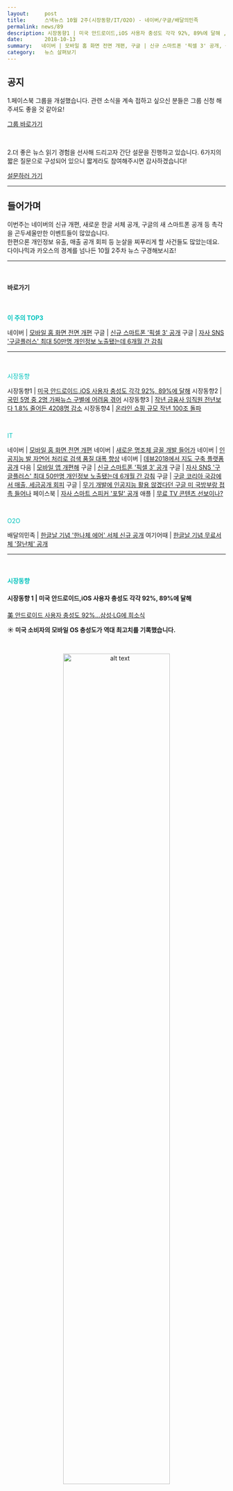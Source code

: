 ```yaml
---
layout:     post
title:      스낵뉴스 10월 2주(시장동향/IT/O2O) - 네이버/구글/배달의민족
permalink: news/89
description: 시장동향1 | 미국 안드로이드,iOS 사용자 충성도 각각 92%, 89%에 달해 ,시장동향2 | 국민 5명 중 2명 가짜뉴스 구별에 어려움 겪어 ,시장동향3 | 작년 금융사 임직원 전년보다 1.8% 줄어든 4208명 감소 ,시장동향4 | 온라인 쇼핑 규모 작년 100조 돌파 ,네이버 | 모바일 홈 화면 전면 개편 ,네이버 | 새로운 명조체 글꼴 개발 들어가 ,네이버 |  인공지능 발 자연어 처리로 검색 품질 대폭 향상 ,네이버 | 데뷰2018에서 지도 구축 플랫폼 공개 ,다음 | 모바일 앱 개편해 ,구글 | 신규 스마트폰 '픽셀 3' 공개 ,구글 | 자사 SNS '구글플러스' 최대 50만명 개인정보 노출됐는데 6개월 간 감춰 ,구글 | 구글 코리아 국감에서 매출, 세금공개 회피 ,구글 | 무기 개발에 인공지능 활용 않겠다던 구글 미 국방부랑 접촉 들어나 ,페이스북 | 자사 스마트 스피커 '포탈' 공개 ,애플 | 무료 TV 콘텐츠 선보이나? ,배달의민족 | 한글날 기념 '한나체 에어' 서체 신규 공개 ,여기어때 | 한글날 기념 무료서체 '잘난체' 공개
date:       2018-10-13
summary:   네이버 | 모바일 홈 화면 전면 개편, 구글 | 신규 스마트폰 '픽셀 3' 공개, 구글 | '구글플러스' 개인정보 노출 6개월 간 감춰, 배달의민족 | 한글날 기념 '한나체 에어' 서체 신규 공개 
category:   뉴스 살펴보기
---
```



## 공지

1.페이스북 그룹을 개설했습니다. 관련 소식을 계속 접하고 싶으신 분들은 그룹 신청 해주셔도 좋을 것 같아요!

[그룹 바로가기](https://www.facebook.com/groups/2025149054465611/?ref=group_browse_new)

<br>

2.더 좋은 뉴스 읽기 경험을 선사해 드리고자 간단 설문을 진행하고 있습니다. 
6가지의 짧은 질문으로 구성되어 있으니 짧게라도 참여해주시면 감사하겠습니다!

<a href="http://bit.ly/2KJo4HB" onclick="ga(send, event, 기사, 설문조사, 서베이);"><span>설문하러 가기</span></a>

- - -

## 들어가며 

이번주는 네이버의 신규 개편, 새로운 한글 서체 공개, 구글의 새 스마트폰 공개 등 촉각을 곤두세울만한 이벤트들이 많았습니다.    
한편으론 개인정보 유출, 매출 공개 회피 등 눈살을 찌푸리게 할 사건들도 많았는데요.  
다이나믹과 카오스의 경계를 넘나든 10월 2주차 뉴스 구경해보시죠!

- - -

<br>

#### 바로가기 

<br>

<a href="#top3"></a><span style = "color: #00c3bd; font-weight: 700;">이 주의 TOP3</span>

네이버 | [모바일 홈 화면 전면 개편](#naver1)
구글 | [신규 스마트폰 '픽셀 3' 공개](#google1)
구글 | [자사 SNS '구글플러스' 최대 50만명 개인정보 노출됐는데 6개월 간 감춰](#google2)

- - -


<br>

<a href="#market"></a><span style = "color: #00c3bd">시장동향</span>

시장동향1 | [미국 안드로이드,iOS 사용자 충성도 각각 92%, 89%에 달해](#market1)
시장동향2 | [국민 5명 중 2명 가짜뉴스 구별에 어려움 겪어](#market2)
시장동향3 | [작년 금융사 임직원 전년보다 1.8% 줄어든 4208명 감소](#market3)
시장동향4 | [온라인 쇼핑 규모 작년 100조 돌파](#market4)

<br>

<a href="#it"></a><span style = "color: #00c3bd">IT</span>

네이버 | [모바일 홈 화면 전면 개편](#naver1)
네이버 | [새로운 명조체 글꼴 개발 들어가](#naver2)
네이버 |  [인공지능 발 자연어 처리로 검색 품질 대폭 향상](#naver3)
네이버 | [데뷰2018에서 지도 구축 플랫폼 공개](#naver4)
다음 | [모바일 앱 개편해](#daum)
구글 | [신규 스마트폰 '픽셀 3' 공개](#google1)
구글 | [자사 SNS '구글플러스' 최대 50만명 개인정보 노출됐는데 6개월 간 감춰](#google2)
구글 | [구글 코리아 국감에서 매출, 세금공개 회피](#google3)
구글 | [무기 개발에 인공지능 활용 않겠다던 구글 미 국방부랑 접촉 들어나](#google4)
페이스북 | [자사 스마트 스피커 '포탈' 공개](#facebook)
애플 | [무료 TV 콘텐츠 선보이나?](#apple)

<br>


<a href="#o2o"></a><span style = "color: #00c3bd">O2O</span>

배달의민족 | [한글날 기념 '한나체 에어' 서체 신규 공개](#woowa)
여기어때 | [한글날 기념 무료서체 '잘난체' 공개](#here)

- - -

<br>


#### <a name="market"></a><span style = "color: #00c3bd">시장동향</span>

#### <a name="market1"></a>시장동향 1 | 미국 안드로이드,iOS 사용자 충성도 각각 92%, 89%에 달해
[美 안드로이드 사용자 충성도 92%…삼성·LG에 희소식](http://view.asiae.co.kr/news/view.htm?idxno=2018101207521303740)

<strong> &#9728; 미국 소비자의 모바일 OS 충성도가 역대 최고치를 기록했습니다.</strong>

<br>

<p align ="middle">    
 <img src="http://cphoto.asiae.co.kr/listimglink/1/2018101207473448524_1539298054.jpg" alt="alt text" width = "70%">
</p>

<br>



- 미국 IT전문매체 폰아레나가 인용한 시장조사기관 CIRP의 설문조사에 따르면 올해 9월 미국의 안드로이드·iOS 사용자 10명 중 9명은 스마트폰 교체 시 동일한 OS를 택한 것으로 나타났습니다.   
안드로이드 사용자의 충성도는 92%로 89%를 기록한 iOS 사용자의 충성도보다 조금 더 높았다고 하네요. 

- 두 OS의 충성도 모두 역대 최고치인데요.   
2016년 9월 각각 89%, 87%였던 안드로이드·iOS 사용자의 충성도는 올해 9월 최고치에 이르게 되었습니다. 
많은 사람들이 스마트폰을 바꿀때 UX, OS 기본 서비스(스토어, 클라우드 등)때문에 익숙함을 유지하고 싶어한다는 걸 방증하는 것 같네요.  
안드로이드 사용자의 충성도가 조금 높긴하지만 차이가 미세해서 정말 노력하지않으면 아이폰 사용자의 마음에 안드로이드 폰이 꽂히기란 쉽지 않을 것 같습니다. 

<br>

#### <a name="market2"></a>시장동향2 | 국민 5명 중 2명 가짜뉴스 구별에 어려움 겪어
[5명 중 2명 가짜뉴스 구별에 어려움 느낀다”..규제 앞서 미디어 교육 필요](http://www.edaily.co.kr/news/read?newsId=01941766619371608&mediaCodeNo=257&OutLnkChk=Y)

<strong> &#9729; ‘모바일 동영상’을 접한 이용자 5명 중 2명은 사회적 문제가 되고 있는 ‘가짜뉴스’ 등 허위정보를 구별하는데 어려움을 겪고 있다고 합니다.</strong>

<br>

<p align ="middle">    
 <img src="http://image.edaily.co.kr/images/photo/files/NP/S/2018/10/PS18101000604.jpg" alt="alt text" width = "70%">
</p>

{: refdef: style="text-align: center;"}
###### _출처 : 김성수의원실_
{: refdef}

<br>


- 국회 과학기술 정보방송통신위원회 김성수 의원이 녹색소비자연대와 함께 지난 2018년 9월 21일부터 27일까지   
총 7일간 ‘모바일 동영상 서비스에 대한 소비자인식조사’를 실시한 결과,   
많은 이용자들이 모바일 동영상을 통해 정보를 얻고 있지만 미디어 정보해독능력이 부족한 것으로 나타났습니다.

- 설문조사는 총 10개 문항으로 구성되어있으며   
‘하루 중 가장 많이 이용하는 모바일 동영상 서비스’,   
‘하루 평균 모바일 동영상 시청 시간’,   
‘모바일 동영상 서비스를 이용하는 이유’,  
‘모바일 동영상 정보의 신뢰도 판단 기준’,   
‘가짜뉴스 판별 문제’ 등이 있었습니다.  

- 설문조사 결과를 살펴보면, 다음과 같습니다.  

- ‘하루 중 가장 많이 이용하는 모바일 동영상 서비스’는 1위 유튜브(78.6%), 2위 네이버(57.5%), 3위 페이스북(35.7%), 4위 카카오톡(33%).     
유튜브의 경우, 20대 83.3%, 30대 80%, 40대 78.2%, 50대 70.6%로 전 연령대에 걸쳐 압도적인 이용률을 나타냄. 

- ‘하루 평균 모바일 동영상 시청 시간’은 하루 평균 1시간 미만 시청하는 이용자가 45.8%, 1시간~3시간 시청하는 이용자는 38.3%, 3시간~7시간까지 장시간 이용자도 15.9%.   
이 중 20대의 동영상 시청 시간이 가장 긴 것으로 나타남. 

- ‘모바일 동영상을 통해 주로 접하는 정보’는 연예·오락(69.8%), 스포츠(41.2%), 사회(36.5%), 문화(35.3%), 정치(30.9%), 경제(26.0%)순으로 나타남. 

- 이용자들이 ‘모바일 동영상 서비스를 이용하는 가장 큰 이유’는 ‘관심 있는 정보가 많아서(62.3%)’, ‘텍스트보다 동영상이 정보 파악이 쉬워서(33.5%)’,   
‘양질의 정보를 제공 받을 수 있어서(32.1%)’가 각각 2, 3위를 차지함.

- 모바일 동영상을 통해 관심 있는 정보를 접한 이용자들은 주로 ‘좋아요나 공감을 눌러 관심을 표한다는 응답이 43.6%, ‘개인 SNS에 공유(20.8%)’,‘댓글을 단다(19.3%)’는 응답이 뒤를 이었음. 

- ‘모바일 동영상을 통해 얻은 정보 중 사실관계가 불명확하거나 거짓·허위 정보를 본 적이 있느냐’는 질문에는 81.5%가 ‘본 적이 있다’고 답했음.   
‘정보의 신뢰도를 판단하는 기준’으로는 ‘모바일 매체의 영향력(49.7%)’을 꼽았고, 이 외에는 ‘좋아요·공감 수 등 매체 이용자들의 평가(47.1%)’, ‘정보를 업로드한 관리자의 신뢰도(39.4%)’ 등을 정보 판단 기준으로 생각하는 것으로 나타남.

- 응답자의 대다수인 93.2%는 본인의 ‘모바일 동영상 정보에 대한 사실 판단 능력’을 ‘보통 이상’이라고 평가함.   
그러나 실제 유튜브에 이슈가 되고 있는 동영상에 대한 ‘가짜뉴스 등 허위정보 테스트’를 진행해본 결과, 정답율은 58.5%에 그침. 

- 응답자의 79.1%는 ‘가짜뉴스’ 등 허위정보의 부작용을 최소화하기 위한 방안으로 ‘미디어 정보 독해력을 높이는 교육이 필요하다’고 답했음.

<br>

#### <a name="market3"></a>시장동향 3 | 작년 금융사 임직원 전년보다 1.8% 줄어든 4208명 감소
[온라인 거래 활성화에 지난해 금융사 임직원 4208명 감소](http://www.dailian.co.kr/news/view/743494/?sc=naver)

<strong> &#9729; 온라인 거래가 확산되면서 지난해에 국내 금융사 임직원이 4208명 줄어든 것으로 나타났습니다.</strong>

- 금융정보화추진협회의가 발간한 '2017년도 금융정보화 추진 현황'에 따르면   
지난해 말 은행, 금융투자업체, 보험사, 카드사 등 152개 금융사의 총임직원은 22만 8413명으로 전년보다 1.8%(4208명) 감소했다고 하는데요. 

- 금융사 임직원 가운데 IT 인력은 지난해 말 9194명으로 1년 사이 0.1% 증가했습니다.   
이 중 정보보호부문 인력은 842명으로 전년 대비 1.3% 늘어나 해당 통계 작성 시작(2013년) 이후의 증가세를 이어갔으나 증가폭은 전년(3.0%)보다 축소됐다고 합니다. 

- IT인력 아웃소싱 비중은 59.2%로 1년 전(57.4%)보다 증가했습니다.   
아웃소싱 직원수는 2017년 말 현재 1만 3359명으로 전년(1만 2366명) 대비 8.0% 증가했습니다.   
금융 부문별 아웃소싱 비중은 신용카드사가 70.9%로 가장 높았고, 그 뒤는 보험사(65.5%), 금융투자업자(56.3%), 은행(52.3%)이 기록했습니다. 

- 인터넷뱅킹 등 주요 전자금융 서비스 이용실적은 증가세를 지속했는데요.   
지난해 18개 국내은행(수출입은행 제외) 및 우체국금융의 인터넷 뱅킹 서비스 규모는 일평균 9492만 건, 43조 4829억 원으로 전년대비 각각 8.8%, 2.8% 증가했습니다. 
35개 증권사의 모바일트레이딩 또한 같은 기간 일평균 5368만 건, 6조 5491억원으로 전년대비 각각 45.7%, 32.1% 늘었습니다. 

- 흥미로운건 지난해 말 현재 국내에 설치된 CD/ATM은 12만1492만대로 1년사이 1186대(1.0%)가 소폭 늘었다고 하네요.

- 현재 금융권에서 IT분야 주요 이슈는 블록체인 기반 금융서비스 도입으로 조사됐습니다. 

<br>

#### <a name="market4"></a>시장동향 4 | 온라인 쇼핑 규모 작년 100조 돌파
[온라인 쇼핑 작년 첫 100조 돌파…인터넷 쇼핑 5년만에 2배 '껑충'](http://view.asiae.co.kr/news/view.htm?idxno=2018101111503795402)

<strong> &#9728; 지난해 국내 온라인 쇼핑 시장 규모가 처음으로 100조원을 돌파했습니다.</strong>

- 한국온라인쇼핑협회가 발간한 도서 '2018 온라인 쇼핑 시장에 대한 이해와 전망'에 따르면 지난해 국내 온라인 쇼핑 시장은 취급고 기준 102조 8300억원으로, 전년(75조 3680억원)대비 36.4%나 성장했다고 합니다.

- TV 홈쇼핑은 티커머스 거래액 1조 8400억원과 TV 홈쇼핑 8조 6300억원을 합쳐 10조 4700억원을 기록하며 전년대비 3.6% 늘었습니다.   
GS샵과 CJ오쇼핑 등 TV홈쇼핑 7개사의 경우 2015년부터 2년 연속 마이너스 성장세를 보이다 지난해 3.6% 정도 성장했다고 하네요. 

- 가장 매출 성장세가 가파른 채널은 인터넷 쇼핑이 92조 20억원으로 전년대비 40.2% 성장했습니다.  
일반 몰 거래액이 전년대비 53.0% 증가한 59조280억원에 달했으며, 오픈마켓 등 중개몰은 전년대비 21.7% 증가로 32조 7150억원을 기록했습니다.   


<br>

- - -

#### <a name="it"></a><span style = "color: #00c3bd">IT</span>

#### <a name="naver1"></a>네이버 | 모바일 홈 화면 전면 개편  
[검색창만 남은 네이버 모바일 반응보니…"깔끔" VS "불편"](http://news.mt.co.kr/mtview.php?no=2018101110181485015)
[네이버, 모바일홈 왼쪽 신설...쇼핑 등 실험](http://www.zdnet.co.kr/news/news_view.asp?artice_id=20181010180402&type=det&re=zdk)

<strong> &#9728; 네이버가 모바일 화면 전면 개편에 관한 시범운영을 시작했습니다.</strong>

- 네이버는 10월10일 서울 그랜드 인터컨티넨털호텔 그랜드볼룸에서 ‘네이버 커넥트 2019’를 열고 모바일 개편의 주요 내용을 소개했습니다.   
이번 네이버 모바일 개편 방향은 3가지로 요약될 수 있는데요.   
네이버는 1.기술을 통한 ‘연결’에 집중/ 2.발전 중인 인공지능 기술로 ‘발견’의 가치를 더하기 / 3.보다 과감한 시도를 해볼 수 있는 혁신의 영역을 마련하기의 초점을 맞췄다고 밝혔습니다.

<br>

<p align ="middle">    
 <img src="http://www.bloter.net/wp-content/uploads/2018/10/naver_m_new_thumb.jpg" alt="alt text" width = "80%">
</p>

<br>



- 이제 네이버 모바일 첫화면은 검색창인 그린윈도우와 인터랙티브 버튼 그린닷만 놓입니다.  
'그린닷'은 모바일 사용자 경험에 맞게 터치 한 번으로 인공지능 기반의 다양한 기술 도구를 제공하는 인터랙티브 버튼인데요. 

- 사용자의 시간, 위치, 현재 보고 있는 정보 종류나 언어 등을 파악해 보다 깊이 있는 관심사로 연결하거나 번역 등 편의를 제공하는 버튼이라고 합니다.   
예컨대 뉴스를 보다가 그린닷 버튼을 터치하면 AiRS 기술로 관련 뉴스를 추천하고,   
노란 원피스를 보다가 버튼을 누르면 상품 추천 기술인 에어템즈(AiTEMS)를 활용해 색깔이나 소재, 종류에 맞게 다양한 관련 상품을 추천하는 식이라고 하네요.

<br>

<p align ="middle">    
 <img src="http://www.bloter.net/wp-content/uploads/2018/10/naver_m_new_02.jpg" alt="alt text" width = "80%">
</p>

<br>


- 한성숙 대표는 “향후엔 그린닷에 클로바나 웨일, 파파고 등도 통해 손쉽게 접근하도록 추가할 예정”, “그린닷을 통해 연결의 유용함과 발견의 즐거움은 점점 커질 것으로 기대한다”라고 말했습니다.

- 한편으로 기존 모바일 첫화면에서 제공되던 ‘뉴스’와 ‘실시간급상승검색어’는 각각 ‘뉴스’판과 ‘검색차트’판에서 제공됩니다.   
뉴스 제공 방식도 바뀌었는데요. 

- 이제 사용자는 언론사를 직접 선택해 뉴스를 봐야 합니다. 
언론사를 선택하면 언론사가 직접 배열한 기사와 더불어 인공지능 콘텐츠 추천 시스템 ‘AiRS’(에어스)가 추천한 뉴스피드가 제공됩니다.

<br>

<p align ="middle">    
 <img src="http://thumb.mt.co.kr/06/2018/10/2018101110181485015_1.jpg" alt="alt text" width = "80%">
</p>

<br>



- ‘이스트랜드’와 ‘웨스트랩’도 새로운 실험 공간입니다. 첫 화면에서 오른쪽으로 넘기면 나오는 이스트랜드는 기존 모바일 화면에서 익숙하게 보던 텍스트 중심의 정보 공간입니다. 
왼쪽으로 넘기며 나오는 웨스트랩은 주제판에서 시도하지 못했던 다양한 이용자 조작화면과 기술적 시도가 이뤄집니다.   
말 그대로 화면 왼쪽 공간에 자리잡고 모험적 기술과 콘텐츠를 공급하는 실험실이라고 볼 수 있습니다. 

- 네이버는 “새로운 실험과 시도가 가능한 것이면 무엇이든 될 수 있다”라며 “첫 대상은 커머스”라고 밝혔습니다.

- 새로운 모바일 네이버 화면은 베타테스트 신청한 사용자 누구나 10월 10일부터 이용할 수 있습니다.   
김승언 네이버 디자인셜계 총괄은 “iOS 제품 특성상 대규모 베타테스트를 실시하기 어려운 환경이라, 이번 베타테스트는 안드로이드 이용자를 대상으로 우선 진행된다”라고 밝혔습니다.   
안드로이드폰 사용자는 구글 플레이스토어 네이버 앱 하단 ‘베타테스트 신청하기’ 버튼을 눌러 신청하면 새로운 네이버 화면으로 업데이트된다고 하네요.

- 그리고 모바일 개편과 함께 네이버는 새로운 로고도 적용했다고 합니다..!

<br>

{% include youtubeplayer.html id="b5QHHdQlPHc" %} 

<br>

[한성숙 대표와 김승언 디자인총괄이 기자들과 나눈 일문일답 보기](http://www.bloter.net/archives/321579)

<br>

#### <a name="naver2"></a>네이버 | 새로운 명조체 글꼴 개발 들어가
[네이버, 새 명조체 글꼴 개발…'마루 프로젝트' 추진](http://www.yonhapnews.co.kr/bulletin/2018/10/08/0200000000AKR20181008044500017.HTML?input=1195m)

<strong> &#9728; 네이버가 한글의 우수성과 아름다움을 알리는 '마루 프로젝트'를 진행합니다.</strong>

- 이 프로젝트는 한글 타이포그라피 디자이너 안상수씨와 함께 명조체 중심의 새로운 글꼴을 개발하는 것을 골자로 한다고 합니다.   
글꼴 용량은 줄이고 다양한 포맷을 지원해 이용자 편의성을 올리는 것이 목표라고 하네요.

- 프로젝트의 제목은 '한글 글꼴의 현대적 원형을 잇는 줄기'라는 의미에서 마루 프로젝트로 이름을 붙였다고 하네요.
관련 된 영상도 한번 살펴보시죠.

<br>


{% include youtubeplayer.html id="73k8QTBHC9Y" %} 


<br>

#### <a name="naver3"></a>네이버 |  인공지능 발 자연어 처리로 검색 품질 대폭 향상
[네이버 검색, AI 자연어처리로 품질 대폭 향상](http://news.mt.co.kr/mtview.php?no=2018100814144445641)

<strong> &#9728; 네이버가 수준 높은 한글 자연어처리 기술력을 활용해 검색 서비스 고도화에 나섰습니다.</strong>

- 네이버 검색과 인공지능 담당 CIC(사내독립기업) '서치앤클로바'는 최신 자연어처리 기술과 서비스 노하우를 실제 서비스에 적용, 검색 품질을 개선했다고 밝혔습니다.

- 서치앤클로바는 모바일 검색 사용자들을 위한 AI 기술 기반 검색어 교정 시스템 'AIQSpell'을 지속적으로 개발해왔는데요.   
딥러닝을 비롯한 최신 AI 기술을 활용해 기존 검색어 교정 시스템을 대체했다고 합니다. 
현재 해당 시스템 도입으로 오탈 질의에 대한 검색어 교정량이 43% 증가하는 등 가시적인 성과가 이어지고 있다고 하는데요.   
맞춤법 오류나 오타 등으로 검색결과가 0건으로 나타나는 '검색결과 0건 질의' 역시 크게 감소해, 올 1월 대비 9월 검색결과 0건 질의는 52% 줄었다고 하네요.

- 현재 네이버는 '개체명 연결' 기술로 700만개 이상 개체명을 인식해 처리하고 있는데요.   
개체명 연결 기술은 문서에 출현한 각 단어에 정확한 의미 구분자를 부착, 중의적인 검색어마다 알맞는 검색 결과를 제공하는 데 활용된다고 합니다.   
해당 기술 개발은 2016년 1월 시작된 이후 동명이인 인물의 노출순위 자동 변경, 증권 종목 및 스포츠 섹션의 뉴스 기사 자동분류 등 다양한 서비스에 적용됐다고 하네요.

- 또한 사용자들의 리뷰 문서를 분석해 영화 제목을 찾는 질의에 답하는 시스템도 제공됩니다.   
네이버의 영화 AI는 사용자가 영화를 본 뒤 리뷰를 작성하면 해당 리뷰가 AI에 반영돼 점점 똑똑한 추천 시스템을 갖게 된다고 하는데요.   

- 가령 ‘10분마다 기억을 잃는 영화’를 검색하면 영화 ‘메멘토’가, ‘인공지능이랑 연애하는 영화’를 검색하면 영화 ‘그녀’가 답변으로 제시된다고 합니다.   
장헌석 개발자에 따르면 네이버의 영화 AI는 서비스를 사용한 이용자가 영화를 본 후 리뷰를 작성하면, 해당 리뷰가 영화AI에 반영되어 점점 똑똑한 추천 시스템을 갖추게 되는 구조라고 하는데요. 

-  네이버의 영화AI는 네이버의 인공지능 플랫폼 Clova가 탑재된 모든 서비스에 적용될 예정이라고 하네요.

<br>

#### <a name="naver4"></a>네이버 | 데뷰2018에서 지도 구축 플랫폼 공개
[네이버, 지도 구축 플랫폼 공개 …"자율주행 선도"](http://www.inews24.com/view/1131712?rrf=nv)

<strong> &#9728; 네이버가 자율주행 기술 선도를 위해 지도 구축(Mapping) 플랫폼을 공개합니다.</strong>

- 네이버는 얼마전 올해로 열한번째를 맞는 개발자 컨퍼런스 'DEVIEW 2018'를 열었는데요. 
이날 송창현 네이버 최고기술책임자(CTO)는 'AI, 인공지능이 아니라 생활환경지능' 주제의 기조연설로 데뷰 시작을 알렸습니다.

- 이날 행사에서 네이버 자회사 네이버랩스는 사람과 자율주행 머신을 위한 위치 및 이동 기반 기술플랫폼인 'xDM 플랫폼'을 처음으로 공개했는데요. 
xDM 플랫폼은 eXtended Definition & Dimension Map Platform의 약자로,   
네이버랩스에서 연구 중인 맵핑 (mapping), 측위 (localization), 내비게이션 (navigation) 기술 등 첨단 기술과 고정밀 데이터를 통합한 것이라고 합니다. 

<br>

<p align ="middle">    
 <img src="http://image3.inews24.com/image_gisa/201810/1539220608273_2_101923.jpg" alt="alt text" width = "70%">
</p>

<br>



- xDM은 사람의 위치 정보 인식과 실내외 길찾기 등을 위한 웨이파인딩 (Wayfinding) 핵심기반기술 플랫폼인 xDM.w와   
기계의 자율주행을 위한 오토노머스 모빌리티 (Autonomous Mobility) 플랫폼인 xDM.a로 구분되는데요. 

- xDM.w는 실내외 측위와 이동 솔루션을 제공하는 도보 내비게이션 API, location API, 증강현실 기술을 활용한 AR내비게이션 API를,   
xDM.a는 자율주행 로봇을 위한 AROUND 플랫폼과 자율주행차를 위한 하이브리드 HD 맵 솔루션 등을 포함하고 있다고 합니다.   
기조연설에서는 실제로 실내에서 아무런 인프라 없이 스마트폰 카메라로만 작동하는 AR 도보 내비게이션이 소개되어 관심을 끌었다고 하네요. 

- 또한 네이버랩스는 xDM 플랫폼에서 구현될 최신 기술들도 선보였는데요.

- AHEAD(어헤드)는 광학 기술을 응용해 개발중인 3D AR HUD (Heads-Up Display)로, 기존 HUD와 달리 운전자 초점에 맞춰 정보를 제공하는 3D 디스플레이 기술이 적용됐습니다.  
운전자가 보는 실제 도로와 디스플레이 시점이 동일해 자연스럽고 편리하게 위치 및 이동 정보를 접할 수 있다고 하네요.  
또 SSIM (Scalable & Semantic Indoor Mapping)은 자율주행과 시맨틱 매핑 기술을 활용, 환경 변화가 잦은 실내에서 POI(Point Of Interest) 정보를 최신 상태로 유지할 수 있도록 돕는다고 합니다.
예를 들어 쇼핑몰 내 특정 매장이 바뀌었을 경우 자율주행 로봇에 탑재된 AI 기술이 주행시 자동으로 이를 인식해 지도를 업데이트 해준다고 하네요. 

- 아울러 '네이버지도 엔터프라이즈 (Enterprise) API'도 공개했는데요.
과거의 웹과 모바일에서 지도 로딩과 좌표-주소 변환만 가능, 일일 쿼터 제한이 있는 API에서 제한 쿼터 이상 이용은 유료 이용할 수 있고, 모바일에서는 무료로 무제한 이용할 수 있는 API라고 하네요.

<br>

{% include youtubeplayer.html id="4USFAwrLtXk" %} 


<br>

#### <a name="daum"></a>다음 | 모바일 앱 개편해
[다음 모바일 앱 개편](https://channel.daum.net/content/1219007?dmp_id=1219007&dmp_channel=notice&dmp_code=noticePC)

<strong> &#9728; 모바일 '다음'' 앱이 새 단장을 했습니다.</strong>

- 1.모바일 다음 뉴스, 통합검색 페이지 상단에서 보셨던 D로고를 첫화면에서도 선보입니다.      

<br>

<p align ="middle">    
 <img src="https://t1.daumcdn.net/daumtop_chanel/beam/20181004024217933.png" alt="alt text" width = "70%">
</p>

<br>


- 2.왼쪽 상단에 있었던 사이드메뉴를 뉴스, 랭킹, 연예 등 콘텐츠 탭 위치로 변경했습니다.       

이용자들의 사용성을 분석해 한 손으로도 손쉽게 터치할 수 있는 위치로 옮겼습니다.       

좀 더 편리하게 사이드메뉴를 사용하시길 기대합니다.

<br>

<p align ="middle">    
 <img src="https://t1.daumcdn.net/daumtop_chanel/beam/20181004024300751.png" alt="alt text" width = "70%">
</p>

<br>

3.매일 매일 확인하는 날씨 정보, 이제 스크롤 없이 바로 확인하세요.

미세먼지, 초미세먼지, 자외선, 황사 등 다양한 대기정보를 한 눈에 확인할 수 있게 UX를 개선했습니다. 

<br>

<p align ="middle">    
 <img src="https://t1.daumcdn.net/daumtop_chanel/beam/20181004044649498.png" alt="alt text" width = "70%">
</p>

<br>

<br>

#### <a name="google1"></a>구글 | 신규 스마트폰 '픽셀 3' 공개
[구글, 삼성ㆍ애플에 도전장…‘픽셀3’로 하반기 대전 가세](http://news.heraldcorp.com/view.php?ud=20181010000202)

<strong> &#9728; 구글이 세 번째 자체 스마트폰 ‘픽셀 3(Pixel 3)’을 정식 공개했습니다. </strong>

<br>

{% include youtubeplayer.html id="kzjG5Ib39_4" %} 

- 10월 9일 구글은 미국 뉴욕 맨해튼에서 ‘made by google’ 행사를 열고 신제품 스마트폰 ‘픽셀3’를 소개했습니다.

- 픽셀3 시리즈는 기존과 마찬가지로 화면 크기가 다른 픽셀3와 픽셀3 XL 두 가지로 제공되는데요. 
이번 픽셀 3세대 제품에서 강조된 기능은 카메라입니다.   
픽셀3와 픽셀3 XL 모두 듀얼 카메라 트렌드를 따르는 대신 1220만 화소 카메라 하나만 후면에 탑재했다고 합니다. 

<br>

<p align ="middle">    
 <img src="https://www.bloter.net/wp-content/uploads/2018/10/Pixel_3GEN_2018_hero.max-1000x1000.png" alt="alt text" width = "70%">
</p>

<br>


- 새롭게 추가된 ‘탑샷(Top Shot)’ 기능은 AI를 통해 한 번에 원하는 사진을 찍을 수 있도록 돕습니다.  
셔터를 누른 순간 전후로 여러 장의 사진을 ‘HDR 플러스’ 방식으로 찍어 가장 잘 나온 사진을 골라준다고 하네요.

<br>

<p align ="middle">    
 <img src="http://www.bloter.net/wp-content/uploads/2018/10/top_shot_blog.gif" alt="alt text" width = "70%">
</p>

<br>

- 또한 별도의 물리적인 광학 줌 렌즈 없이도 선명한 줌 기능을 제공합니다.      
AI가 여러 장의 사진을 이용해 최종 결과물의 선명도를 높여주는 방식이라고 하네요. 

- 전면에는 800만 화소의 듀얼 카메라가 적용됐습니다.   
AI가 웃거나 우스꽝스러운 표정을 지으면 자동으로 사진을 찍어주는 ‘포토부스’ 기능도 추가됐으며, 전·후면 카메라 모두 배경을 흐리고 인물을 부각하는 인물 사진 모드를 지원한다고 하네요.  

- 가장 흥미로운 기능은 전화와 관련된 AI 기능인데요.     
픽셀3 시리즈에는 AI를 통해 스팸 전화를 피하고, 예약 전화를 거는 기능이 추가됐습니다.   

- ‘스크린 콜’ 기능을 통해 스팸으로 의심되는 전화를 직접 받는 대신 전화 내용을 화면으로 표시하고 해당 전화를 스팸 처리할지 나중에 다시 전화하겠다고 응답할지 선택할 수 있다고 합니다.   
또한 지난 ‘구글 I/O 2018’에서 화제를 모은 [‘구글 듀플렉스’](https://seanlion.github.io/news/42#google1)가 적용됐는데요.   
AI 글 어시스턴트가 직접 식당에 전화를 걸어 예약을 해 충격을 줬던 장면으로 기억합니다.     
듀플렉스 관련 기능은 올해 연말까지 뉴욕, 애틀랜타, 피닉스 및 샌프란시스코 베이 지역에 우선 적용되며 추후 미국 내 다른 지역에 확대될 예정이라고 하네요.  

<br>

<p align ="middle">    
 <img src="http://www.bloter.net/wp-content/uploads/2018/10/Pixel3_ScreeningCall.gif" alt="alt text" width = "70%">
</p>


{: refdef: style="text-align: center;"}
###### _출처 : 스크린콜 기능_
{: refdef}


<br>

- 한편 픽셀3의 가격은 ‘픽셀3’ 64GB 모델이 799달러, 128GB 모델이 899달러, ‘픽셀3 XL’ 64GB 모델이 899달러, 128GB 모델이 999달러라고 합니다.  
픽셀3 시리즈는 5.5인치 ‘픽셀3’와 6.3인치 ‘픽셀3XL’로 선보이며, 미국, 캐나다, 일본, 프랑스 등에서 18일 출시된다. 한국은 출시국에 포함되지 않았다.  


<br>

#### <a name="google2"></a>구글 | 자사 SNS '구글플러스' 최대 50만명 개인정보 노출됐는데 6개월 간 감춰
['구글플러스' 최대 50만명 개인정보 노출…6개월 간 쉬쉬](http://www.bloter.net/archives/321518)


<strong> &#9729; 구글이 자사의 SNS ‘구글플러스’에서 최대 50만명의 개인정보가 외부 개발자에게 노출됐다고 밝혔습니다.</strong>

- 하지만 구글이 개인정보 노출 사실을 알고도 6개월 넘게 이용자에게 알리지 않아 논란이 커지고 있습니다..

- 구글은 10월 8일 자사 블로그를 통해 구글플러스 이용자의 개인정보가 노출되는 보안 결함을 지난 3월 발견했으며, 최대 50만명의 계정이 영향받았을 가능성이 있다고 알렸습니다.   
구글플러스 API 버그로 인해 이용자 프로필 데이터 및 이용자 친구의 공개 프로필 정보에 대한 접근 권한을 외부 개발자가 넘겨받을 수 있었다고 설명했는데요. 

- 노출된 개인정보는 이름, 이메일 주소, 직업, 성별, 나이 등과 같은 프로필 정보라고 하며, 공개하지 않은 프로필 정보도 노출됐다고 합니다.   
구글은 버그를 발견 직후 고쳤다고 전했습니다.

- 헌데 월스트리트저널에 따르면 구글이 개인정보 유출 가능성을 인지하고도 자사 평판에 타격을 입을 것을 우려해 외부에 공개하지 않기로 결정했다고 합니다.   
월스트리트저널이 입수한 구글 내부 문건에 따르면 “즉각적인 규제 문제”가 제기될 것을 우려했다고 하네요. 

- 구글이 개인정보 노출 사실을 인지한 지난 3월 당시엔 페이스북의 캠브리지 애널리티카(CA)를 통한 데이터 유출 사태가 불거졌습니다.  
 순다르 피차이 구글 CEO도 내부위원회로부터 해당 결정을 보고받은 것으로 알려졌습니다.

- 구글은 구글플러스 개인정보 노출 사실을 바로 알리지 않은 이유에 대해 자사의 기준에 부합하지 않았기 때문이라고 전했습니다.   
벤 스미스 구글 펠로우 겸 엔지니어링 담당 부사장은 “데이터의 유형, 알릴 이용자를 정확하게 규정할 수 있는지, 오용의 증거, 개발자 및 이용자가 취할 수 있는 조치가 있는지 등을 검토한 결과 어떤 기준에도 부합하지 않았다”라고 밝혔습니다.

- 따라서 구글은 10개월에 걸쳐 소비자용 구글플러스 서비스를 중단할 계획을 전했습니다.   
 소비자용 구글플러스 서비스는 2019년 8월에 종료되며, 기업용 서비스로만 제공될 예정이라고 하네요.

<br>


#### <a name="google3"></a>구글 | 구글 코리아 국감에서 매출, 세금공개 회피
[[공공의 적' 자처하나…구글, 세금회피·선탑재에 모르쇠까지](http://view.asiae.co.kr/news/view.htm?idxno=2018101020402551957)

<strong> &#9729; 구글이 ICT 관련 국정감사에서 포화를 맞았습니다.</strong>

- 10월 10일 정부과천청사에서 열린 과학기술정보통신부 국정감사에서 구글·애플·페이스북 등 글로벌 ICT 기업에 대한 질의가 쏟아졌습니다. 
이번 국감에서 첫번째 질의를 맡은 박선숙 바른미래당 의원은 앱 선탑재 문제를 지적했는데요.   
현재 국내 주요 단말기에는 구글 앱을 포함, 60여개 이상의 앱이 선탑재 된 채 출시되어 과다한 배터리 소모 등 이용자편익을 침해하고, 소비자선택권을 침해한다는 지적이 나오고 있습니다.

- 또한 박선숙 의원은 구글의 세금 회피 문제를 제기했습니다.   
그는 "구글, 페이스북, 애플, 아마존 등 세계적 ICT기업들은 세금 회피 전문기업들이기도 하다",   
"디지털세든 부가가치세이든 국내에서 이들 사업자에 대한 정당한 세금을 매길 필요가 있다"고 말했습니다. 

- 김경진 민주평화당 의원은 이날 오후 증인으로 출석한 존 리 구글코리아 사장에게 구글의 한국 매출액과 세금, 카드결제 구조 등을 질문했습니다.  
 그러나 존 리 구글코리아 사장은 "잘 알지 못한다. 영업기밀이기 때문에 공개하지 못한다"고 답했습니다.

- 존 리 사장은 데이터 서버를 국내에 설치하지 않는 이유에 대해서는 "데이터 서버 설치는 다양한 요소로 결정한다",   
"최상의 성능을 서비스하기 위해 전략적으로 결정하는 것이지, 결코 세금을 회피하기 위한 목적이 아니다"고 말했습니다.

- 한편 이태희 국민대 교수는 최근 구글이 지난해 국내에서 최대 4조9000억원의 매출을 올린 것으로 추정된다고 발표했습니다.   
그러나 구글은 국내에서 약 200억원의 세금만 낸 것으로 파악된다고 하네요. 



<br>

#### <a name="google4"></a>구글 | 무기 개발에 인공지능 활용 않겠다던 구글 미 국방부랑 접촉 들어나
[무기개발에 AI 활용 않겠다던 구글 CEO, 美 국방부 접촉](http://view.asiae.co.kr/news/view.htm?idxno=2018100717224754283)

<strong> &#9729; 순다르 피차이 구글 최고경영자가 인공지능을 무기 개발에 활용하지 않겠다고 밝힌 지 4개월 만에 미국 국방부 군 관계자들을 만났습니다.</strong>

- 워싱턴포스트는 피차이 CEO가 지난주에 국방부에 프로젝트 메이븐으로 알려진 AI 드론 시스템을 관할하는 정보국 국방 차관실 관계자들을 만났다고 밝혔습니다.   
매체는 피차이 CEO가 국방부와의 갈등을 최소화하려고 방문한 것으로 보인다고 익명의 소식통 두 명을 인용해 보도했습니다. 

- 구글은 지난해 7월 국방부와 협력해 드론이 차량과 건물 등 물체를 식별하는 AI를 개발하는 프로젝트 메이븐에 참여했었습니다.   
하지만 구글 직원 4600여명이 프로젝트 중단 청원을 하는 등 반발하자 올해 6월 AI원칙을 발표하고 무기 개발에 AI를 활용하지 않겠다고 한 바 있는데요. 

- 워싱턴포스트는 전쟁기술을 개발한다는 점에 분노한 실리콘밸리 직원들이 떠나지 않게 하면서 수익성이 높은 군사계약을 따내야 하는 점이 구글이 직면한 난제라고 설명했습니다.   
구글은 무기 개발은 하지 않겠다면서도 '사이버보안, 훈련, 병력 모집, 참전 용사들의 건강 관리, 수색·구조 작업'에 대해선 꾸준히 협력하겠다고 말한 바 있습니다.

- 한편 구글이 프로젝트 메이븐을 중단하자 국방부와 구글의 관계는 악화했다고 하는데요.   
밥 워크 전 국방부 차관은 "구글의 변심에 국방부는 놀랄 수밖에 없었다", "구글은 AI를 인간의 생명을 빼앗는 데 쓰지 않겠다고 했지만, AI가 구할 수 있는 생명에 대해선 말하지 않았다"고 말했습니다. 

- 현재 구글은 공화당 의원들로부터 비판을 받고 있습니다.   
톰 코튼 공화당 상원의원은 "우리 군대를 보호할 뿐 아니라 국가를 위해 군대가 싸우고 민간인을 보호하려는 일"을 구글이 그만뒀다며 비난했습니다.

<br>

#### <a name="facebook"></a>페이스북 | 자사 스마트 스피커 '포탈' 공개
[페이스북, 스마트 스피커 '포탈' 공개](http://www.inews24.com/view/1131188?rrf=nv)

<strong> &#9728; 페이스북이 영상통화가 가능한 10인치와 15인치 태블릿형 스마트 스피커 '포탈'을 내놓았습니다.</strong>

- 페이스북은 10월 8일 아마존 에코쇼와 유사한 UI를 가진 스마트 스피커 포탈을 선보였는데요.  
포탈은 10인치와 15인치 2가지 크기의 모델로 이루어졌으며 인공지능 기반의 스마트 어시스턴트 기능과 통합되어 페이스북 메신저 이용자와 영상통화를 편하게 할 수 있다고 합니다. 

<br>

<p align ="middle">    
 <img src="http://image3.inews24.com/image_gisa/201810/1539035589552_1_085955.jpg" alt="alt text" width = "70%">
</p>

<br>


- 포탈은 스마트 카메라와 스마트 사운드 기능을 활용해 음성으로 조작하고 영상통화시 화면을 회전시켜 파노라마 촬영이나 줌촬영을 할 수 있다고 합니다.   
통화시에 발생하는 각종 잡음을 제거해 선명한 음성으로 대화를 나눌 수 있다고 하네요. 

- 페이스북 포탈 사용자는 페이스북 와치에서 제공중인 각종 영상 콘텐츠나 푸드네트워크, 스포티파이 프리미엄, 판도라, 아이하트라디오 등의 서비스도 이용할 수 있습니다.
또한 아마존의 알렉사도 지원돼 아마존의 프라임뮤직 서비스도 이용할 수 있다고 하네요.

- 가격은 10인치 모델인 포탈은 199달러, 15인치 모델인 포탈플러스는 349달러라고 합니다.
현재 제품의 예약판매를 시작했으며 제품배송은 11월부터 시작한다고 하네요. 

<br>

{% include youtubeplayer.html id="6Mjb1IFjYLg" %} 

<br>

#### <a name="apple"></a>애플 | 무료 TV 콘텐츠 선보이나?
[애플, 무료 TV 콘텐츠로 시장판도 변화 꾀하나?](http://www.inews24.com/view/1131667?rrf=nv)

<strong> &#9728;  애플아 아이폰이나 아이패드, 애플TV 사용자에게 직접 제작한 콘텐츠를 무료로 제공하는 새로운 디지털 비디오 서비스를 준비하고 있습니다.</strong>

- 애플은 TV앱을 통해 애플이 구입했거나 직접 제작한 오리지널 콘텐츠를 공짜로 공급한다고 합니다.   
사실 애플은 이미 '카플 카라오케 : 더 시리즈'라는 인기 TV 방송을 TV앱으로 모든 사용자들에게 제공하고 있는데요. 

- 당초 애플뮤직 가입자에게만 제공했지만 올해 초부터는 TV앱 사용자들에게 무료로 공급하고 있습니다. 


- 현재 애플은 다양한 제작사와 손잡고 수십개 이상 오리지널 콘텐츠를 제작했습니다.  
애플은 폭력적이고 저급한 콘텐츠를 배제한 양질의 콘텐츠를 제공하기 위해 직접 제작에 나선 것으로 알려졌는데요.  
올해에만 오리지널 콘텐츠 제작에 10억달러를 쓰고 있으며 이를 토대로 향후 넷플릭스같은 가입형 영화 스트리밍 서비스를 제공하려는 것으로 전해졌습니다. 

- 또한 애플은 가입형 비디오 서비스와 함께 인쇄판 미디어 업체들을 가입형 잡지 서비스인 텍스처에 통합하도록 유도하고 있다고 하네요. 
현재 애플은 이 무료 TV앱 서비스를 내년초에 선보일 예정을 밝혔습니다.

<br>

- - -

#### <a name="o2o"></a><span style = "color: #00c3bd">O2O</span>

#### <a name="woowa"></a>배달의민족 | 한글날 기념 '한나체 에어' 서체 신규 공개
[ 배달의민족, ‘한나체 에어’ 서체 무료 배포](http://www.zdnet.co.kr/news/news_view.asp?artice_id=20181008081115&type=det&re=zdk)

<strong> &#9728; '배달의민족'을 운영하는 우아한형제들이 제 572돌 한글날을 맞아 새로운 무료 서체 ‘한나체 에어'를 선보입니다.</strong>

<br>

<p align ="middle">    
 <img src="http://image.zdnet.co.kr/2018/10/08/paikshow_VJN76EjQk3y.jpg" alt="alt text" width = "70%">
</p>

<br>


- 한나체 에어는 배달의민족이 내놓은 여섯 번째 무료 서체입니다.
2012년에 출시돼 지금까지도 대중적 인기를 얻고 있는 '배달의민족 한나체'의 가족 서체이기도 한데요.   
기존 한나체가 굵고 힘찬 느낌으로 제목에 쓰기 좋았다면 한나체 에어는 보다 가볍고 산뜻한 느낌으로 본문에 어울린다고 하네요.
​

- 현재 배달의 민족은 2012년 첫 번째 무료 서체 '한나체'를 시작으로 2014년 '주아체', 2015년 '도현체', 2016년 '연성체', 2017년 '기랑해랑체'를 발표했습니다.

- 배달의민족에서 자체 제작하는 서체 시리즈는현재  학생, 직장인 등 일반인뿐만 아니라 출판, 방송, 광고업계에서도 널리 애용하고 있으며, 음식업 자영업자도 업소 홍보에 활용하고 있습니다.     
배달의민족 서체들의 누적 다운로드 수는 현재까지 1백만이 넘는다고 하네요.

- 우아한형제들 크리에이티브 총괄 한명수 이사는 "기존의 배달의민족 서체들은 개성있고 투박한 느낌이 강해 책 제목, 광고 카피, 옥외 광고 등에 많이 쓰였는데,   
한나체 에어는 가볍고 살랑이는 느낌 때문에 에세이나 시, 일기처럼 담담하게 생각을 담는 글에 잘 어울린다", "나이, 직업을 불문하고 많은 분이 함께 쓰며 한글의 아름다움을 느낄 수 있었으면 좋겠다"고 말했습니다.

- [한나체 에어 보러가기](https://www.woowahan.com/#/fonts)

<br>

#### <a name="here"></a>여기어때 | 한글날 기념 무료서체 '잘난체' 공개
[여기어때, 무료 서체 ‘잘난체’ 출시](http://www.zdnet.co.kr/news/news_view.asp?artice_id=20181008082343&type=det&re=zdk)

<strong> &#9728; 여기어때를 운영하는 위드이노베이션이 한글날을 하루 앞두고, 첫 전용서체인 '잘난체'를 출시했습니다.</strong>

<br>

<p align ="middle">    
 <img src="http://image.zdnet.co.kr/2018/10/08/paikshow_3ey3XFGomz9.jpg" alt="alt text" width = "70%">
</p>

<br>


- 잘난체는 여기어때 BI를 모티브로 제작했다고 합니다. 
산돌커뮤니케이션과 함께 총 한글 2천350자, 라틴 94자, 약물 986자로 구성했습니다. 
​
- 서체 모음에는 여기어때 BI의 특징인 둥근 시작과 각진 맺음을 녹여냈는데요.   
'ㅅ, ㅈ, ㅊ'과 같이 두 획이 교차하는 자음은 뛰는 사람의 형상을 표현해, 역동성을 느낄 수 있습니다.

- 동시에 네모꼴의 꽉 찬 모듈을 적용해 BI가 주는 안정적인 느낌도 담아냈는데요.   
회사는 “글자마다 독특한 디자인 특징을 반영했고, 굵은 형태라 제목용 서체로 사용했을 때 가시성이 높다”고 설명했습니다.

- 현재 여기어때는 잘난체를 개인과 기업을 포함한 모든 사용자에게 무료로 제공한다고 합니다. 
인쇄물, 광고물, 온라인 등 상업적 목적으로 사용 가능하다고 하네요.
다만 글꼴 유료 판매하거나 임의 수정, 개작은 허가하지 않았습니다.  


- [잘난체 보러가기](https://www.goodchoice.kr/font#is-second)

<br>

